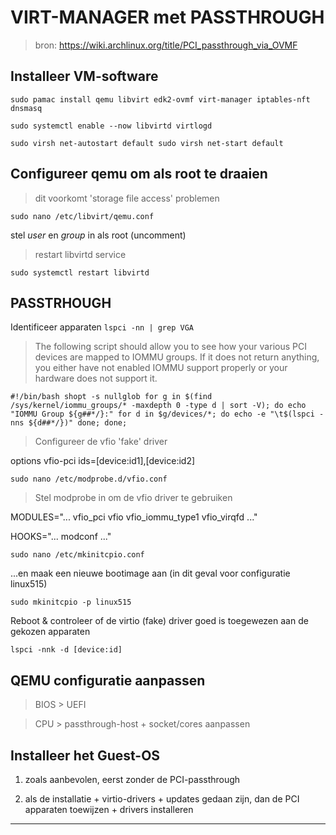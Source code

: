 # VIRT-MANAGER met PASSTHROUGH

> bron: https://wiki.archlinux.org/title/PCI_passthrough_via_OVMF

## Installeer VM-software

``
sudo pamac install qemu libvirt edk2-ovmf virt-manager iptables-nft dnsmasq
``


``
sudo systemctl enable --now libvirtd virtlogd
``


``
sudo virsh net-autostart default
sudo virsh net-start default
``

## Configureer qemu om als root te draaien

> dit voorkomt 'storage file access' problemen

``
sudo nano /etc/libvirt/qemu.conf
``

stel *user* en *group* in als root (uncomment)

> restart libvirtd service

``
sudo systemctl restart libvirtd
``

## PASSTRHOUGH

Identificeer apparaten
``
lspci -nn | grep VGA
``

> The following script should allow you to see how your various PCI devices are mapped to IOMMU groups. If it does not return anything, you either have not enabled IOMMU support properly or your hardware does not support it.

``
#!/bin/bash
shopt -s nullglob
for g in $(find /sys/kernel/iommu_groups/* -maxdepth 0 -type d | sort -V); do
    echo "IOMMU Group ${g##*/}:"
    for d in $g/devices/*; do
        echo -e "\t$(lspci -nns ${d##*/})"
    done;
done;
``
> Configureer de vfio 'fake' driver

options vfio-pci ids=[device:id1],[device:id2]

``
sudo nano /etc/modprobe.d/vfio.conf
``

> Stel modprobe in om de vfio driver te gebruiken

MODULES="... vfio_pci vfio vfio_iommu_type1 vfio_virqfd ..."

HOOKS="... modconf ..."

``
sudo nano /etc/mkinitcpio.conf
``

...en maak een nieuwe bootimage aan (in dit geval voor configuratie linux515)

``
sudo mkinitcpio -p linux515
``

Reboot & controleer of de virtio (fake) driver goed is toegewezen aan de gekozen apparaten

``
lspci -nnk -d [device:id]
``

## QEMU configuratie aanpassen

> BIOS > UEFI

> CPU > passthrough-host + socket/cores aanpassen




## Installeer het Guest-OS

1. zoals aanbevolen, eerst zonder de PCI-passthrough

2. als de installatie + virtio-drivers + updates gedaan zijn, dan de PCI apparaten toewijzen + drivers installeren


---

